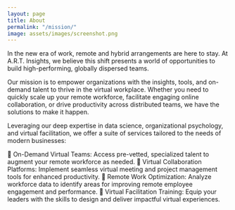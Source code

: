 ```yaml
---
layout: page
title: About
permalink: "/mission/"
image: assets/images/screenshot.png
---
```


In the new era of work, remote and hybrid arrangements are here to stay. At A.R.T. Insights, we believe this shift presents a world of opportunities to build high-performing, globally dispersed teams.

Our mission is to empower organizations with the insights, tools, and on-demand talent to thrive in the virtual workplace. Whether you need to quickly scale up your remote workforce, facilitate engaging online collaboration, or drive productivity across distributed teams, we have the solutions to make it happen.

Leveraging our deep expertise in data science, organizational psychology, and virtual facilitation, we offer a suite of services tailored to the needs of modern businesses:

	On-Demand Virtual Teams: Access pre-vetted, specialized talent to augment your remote workforce as needed.
	Virtual Collaboration Platforms: Implement seamless virtual meeting and project management tools for enhanced productivity.
	Remote Work Optimization: Analyze workforce data to identify areas for improving remote employee engagement and performance.
	Virtual Facilitation Training: Equip your leaders with the skills to design and deliver impactful virtual experiences.
